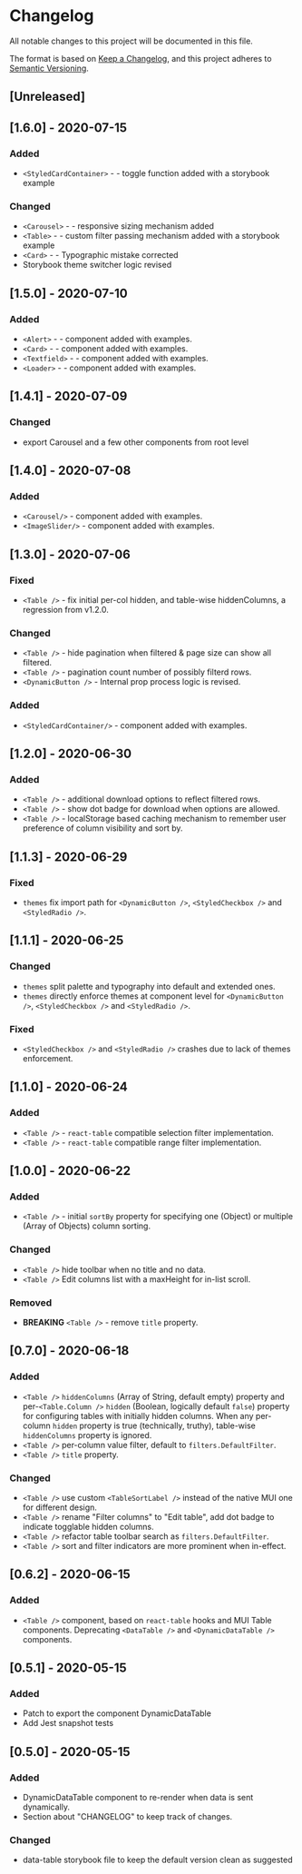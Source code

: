 # Changelog
All notable changes to this project will be documented in this file.

The format is based on [Keep a Changelog](https://keepachangelog.com/en/1.0.0/),
and this project adheres to [Semantic Versioning](https://semver.org/spec/v2.0.0.html).

## [Unreleased]

## [1.6.0] - 2020-07-15
### Added
- `<StyledCardContainer>` - - toggle function added with a storybook example

### Changed
- `<Carousel>` - - responsive sizing mechanism added
- `<Table>` - - custom filter passing mechanism added with a storybook example
- `<Card>` - -  Typographic mistake corrected
- Storybook theme switcher logic revised

## [1.5.0] - 2020-07-10
### Added
- `<Alert>` - - component added with examples.
- `<Card>` - - component added with examples.
- `<Textfield>` - - component added with examples.
- `<Loader>` - - component added with examples.

## [1.4.1] - 2020-07-09
### Changed
- export Carousel and a few other components from root level

## [1.4.0] - 2020-07-08
### Added
- `<Carousel/>` - component added with examples.
- `<ImageSlider/>` - component added with examples.

## [1.3.0] - 2020-07-06
### Fixed
- `<Table />` - fix initial per-col hidden, and table-wise hiddenColumns, a regression from v1.2.0.

### Changed
- `<Table />` - hide pagination when filtered & page size can show all filtered.
- `<Table />` - pagination count number of possibly filterd rows.
- `<DynamicButton />` - Internal prop process logic is revised.

### Added
- `<StyledCardContainer/>` - component added with examples.

## [1.2.0] - 2020-06-30
### Added
- `<Table />` - additional download options to reflect filtered rows.
- `<Table />` - show dot badge for download when options are allowed.
- `<Table />` - localStorage based caching mechanism to remember user preference of column visibility and sort by.

## [1.1.3] - 2020-06-29
### Fixed
- `themes` fix import path for `<DynamicButton />`, `<StyledCheckbox />` and `<StyledRadio />`.

## [1.1.1] - 2020-06-25
### Changed
- `themes` split palette and typography into default and extended ones.
- `themes` directly enforce themes at component level for `<DynamicButton />`, `<StyledCheckbox />` and `<StyledRadio />`.

### Fixed
- `<StyledCheckbox />` and `<StyledRadio />` crashes due to lack of themes enforcement.

## [1.1.0] - 2020-06-24
### Added
- `<Table />` - `react-table` compatible selection filter implementation.
- `<Table />` - `react-table` compatible range filter implementation.

## [1.0.0] - 2020-06-22
### Added
- `<Table />` - initial `sortBy` property for specifying one (Object) or multiple (Array of Objects) column sorting.

### Changed
- `<Table />` hide toolbar when no title and no data.
- `<Table />` Edit columns list with a maxHeight for in-list scroll.

### Removed
- **BREAKING** `<Table />` - remove `title` property.

## [0.7.0] - 2020-06-18
### Added
- `<Table />` `hiddenColumns` (Array of String, default empty) property and per-`<Table.Column />` `hidden` (Boolean, logically default `false`) property for configuring tables with initially hidden columns. When any per-column `hidden` property is true (technically, truthy), table-wise `hiddenColumns` property is ignored.
- `<Table />` per-column value filter, default to `filters.DefaultFilter`.
- `<Table />` `title` property.

### Changed
- `<Table />` use custom `<TableSortLabel />` instead of the native MUI one for different design.
- `<Table />` rename "Filter columns" to "Edit table", add dot badge to indicate togglable hidden columns.
- `<Table />` refactor table toolbar search as `filters.DefaultFilter`.
- `<Table />` sort and filter indicators are more prominent when in-effect.

## [0.6.2] - 2020-06-15
### Added
- `<Table />` component, based on `react-table` hooks and MUI Table components. Deprecating `<DataTable />` and `<DynamicDataTable />` components.

## [0.5.1] - 2020-05-15
### Added
- Patch to export the component DynamicDataTable
- Add Jest snapshot tests

## [0.5.0] - 2020-05-15
### Added
- DynamicDataTable component to re-render when data is sent dynamically.
- Section about "CHANGELOG" to keep track of changes.

### Changed
- data-table storybook file to keep the default version clean as suggested
